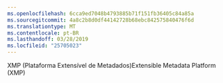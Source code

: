 ```yaml
---
ms.openlocfilehash: 6cca9ed7048b4793885b71f151fb36405c84a85a
ms.sourcegitcommit: 4a8c2b8d0df44142728b68ebc842575840476f6d
ms.translationtype: MT
ms.contentlocale: pt-BR
ms.lasthandoff: 03/28/2019
ms.locfileid: "25705023"
---
```

<span data-ttu-id="2e176-101">XMP (Plataforma Extensível de Metadados)</span><span class="sxs-lookup"><span data-stu-id="2e176-101">Extensible Metadata Platform (XMP)</span></span>